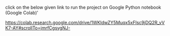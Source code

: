 click on the below given link to run the project on Google Python notebook (Google Colab)'

https://colab.research.google.com/drive/1WKIdwZY5Muqx5xFIsc9jDQ2R_vVK7-AY#scrollTo=jmrfCgsvgNJ-
